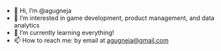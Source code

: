 - 👋 Hi, I’m @agugneja
- 👀 I’m interested in game development, product management, and data analytics
- 🌱 I’m currently learning everything!
- 📫 How to reach me: by email at agugneja@gmail.com
<!---
agugneja/agugneja is a ✨ special ✨ repository because its `README.md` (this file) appears on your GitHub profile.
You can click the Preview link to take a look at your changes.
--->
